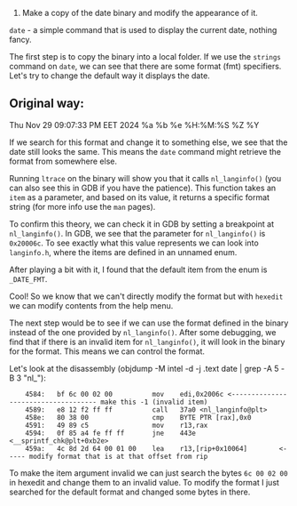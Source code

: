 

1. Make a copy of the date binary and modify the appearance of it. 

`date` - a simple command that is used to display the current date, nothing fancy.

The first step is to copy the binary into a local folder. If we use the `strings` command on `date`, we can see that there are some format (fmt) specifiers. Let's try to change the default way it displays the date.

## Original way:
Thu Nov 29 09:07:33 PM EET 2024
%a %b %e %H:%M:%S %Z %Y


If we search for this format and change it to something else, we see that the date still looks the same. This means the `date` command might retrieve the format from somewhere else.

Running `ltrace` on the binary will show you that it calls `nl_langinfo()` (you can also see this in GDB if you have the patience). This function takes an `item` as a parameter, and based on its value, it returns a specific format string (for more info use the `man` pages).

To confirm this theory, we can check it in GDB by setting a breakpoint at `nl_langinfo()`. In GDB, we see that the parameter for `nl_langinfo()` is `0x20006c`. To see exactly what this value represents we can look into `langinfo.h`, where the items are defined in an unnamed enum.

After playing a bit with it, I found that the default item from the enum is `_DATE_FMT`.

Cool! So we know that we can't directly modify the format but with `hexedit` we can modify contents from the help menu.

The next step would be to see if we can use the format defined in the binary instead of the one provided by `nl_langinfo()`. After some debugging, we find that if there is an invalid item for `nl_langinfo()`, it will look in the binary for the format. This means we can control the format.


Let's look at the disassembly (objdump -M intel -d -j .text date | grep -A 5 -B 3 "nl_"):
```
    4584:	bf 6c 00 02 00       	mov    edi,0x2006c <------------------------------------ make this -1 (invalid item)
    4589:	e8 12 f2 ff ff       	call   37a0 <nl_langinfo@plt>
    458e:	80 38 00             	cmp    BYTE PTR [rax],0x0
    4591:	49 89 c5             	mov    r13,rax
    4594:	0f 85 a4 fe ff ff    	jne    443e <__sprintf_chk@plt+0xb2e>
    459a:	4c 8d 2d 64 00 01 00 	lea    r13,[rip+0x10064]        <----- modify format that is at that offset from rip 
```

To make the item argument invalid we can just search the bytes `6c 00 02 00` in hexedit and change them to an invalid value.
To modify the format I just searched for the default format and changed some bytes in there.



